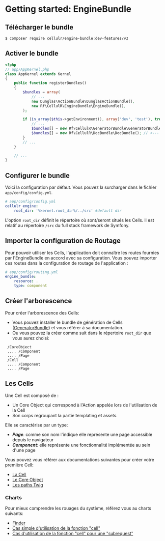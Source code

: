 Getting started: EngineBundle
=============================

Télécharger le bundle
---------------------

```
$ composer require cellulr/engine-bundle:dev-features/v3
```

Activer le bundle
-----------------

```php
<?php
// app/AppKernel.php
class AppKernel extends Kernel
{
    public function registerBundles()
    {
        $bundles = array(
            // ...
            new Dunglas\ActionBundle\DunglasActionBundle(),
            new Rf\CellulR\EngineBundle\EngineBundle(),
        );

        if (in_array($this->getEnvironment(), array('dev', 'test'), true)) {
            // ...
            $bundles[] = new Rf\CellulR\GeneratorBundle\GeneratorBundle(); // <--- Optionnel
            $bundles[] = new Rf\CellulR\DocBundle\DocBundle(); // <--- Optionnel
        }
        // ...
    }

    // ...
}
```

Configurer le bundle
--------------------

Voici la configuration par défaut. Vous pouvez la surcharger dans le fichier `app/config/config.yml`.

```yml
# app/config/config.yml
cellulr_engine:
    root_dir: '%kernel.root_dir%/../src' #default dir
```

L'option `root_dir` définit le répertoire où sont/seront situés les Cells. Il est relatif au répertoire `/src` du full stack framework de Symfony.

Importer la configuration de Routage
------------------------------------

Pour pouvoir utiliser les Cells, l'application doit connaître les routes fournies par l'EngineBundle en accord avec sa configuration.
Vous pouvez importer ces routes dans la configuration de routage de l'application :

```yml
# app/config/routing.yml
engine_bundle:
    resource: .
    type: component
```

Créer l'arborescence
--------------------

Pour créer l'arborescence des Cells:
- Vous pouvez installer le bundle de génération de Cells ([GeneratorBundle](https://gitlab.dnm.radiofrance.fr/cellulR/generator-bundle/tree/features/v3)) et vous référer à sa documentation.
- Ou vous pouvez la créer comme suit dans le répertoire `root_dir` que vous aurez choisi:

```
 /CoreObject
 .... /Component
 .... /Page
 /Cell
 .... /Component
 .... /Page
```

Les Cells
------------------

Une Cell est composé de :
- Un Core Object qui correspond à l'Action appelée lors de l'utilisation de la Cell
- Son corps regroupant la partie templating et assets

Elle se caractérise par un type:
- ***Page***: comme son nom l'indique elle représente une page accessible depuis le navigateur
- ***Component***: elle représente une fonctionnalité implémentée au sein d'une page

Vous pouvez vous référer aux documentations suivantes pour créer votre première Cell:

- [La Cell](cell.md)
- [Le Core Object](core_object.md)
- [Les paths Twig](paths_twig.md)


### Charts

Pour mieux comprendre les rouages du système, référez vous au charts suivants:
 
 - [Finder](chart_finder.md)
 - [Cas simple d'utilisation de la fonction "cell"](chart_cell_simple_usecase.md)
 - [Cas d'utilisation de la fonction "cell" pour une "subrequest"](chart_cell_subrequest_usecase.md)
 
